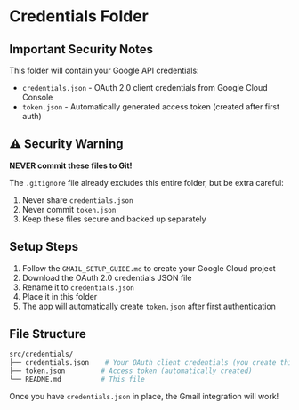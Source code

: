 # Credentials Folder

## Important Security Notes

This folder will contain your Google API credentials:

- `credentials.json` - OAuth 2.0 client credentials from Google Cloud Console
- `token.json` - Automatically generated access token (created after first auth)

## ⚠️ Security Warning

**NEVER commit these files to Git!**

The `.gitignore` file already excludes this entire folder, but be extra careful:

1. Never share `credentials.json`
2. Never commit `token.json`
3. Keep these files secure and backed up separately

## Setup Steps

1. Follow the `GMAIL_SETUP_GUIDE.md` to create your Google Cloud project
2. Download the OAuth 2.0 credentials JSON file
3. Rename it to `credentials.json`
4. Place it in this folder
5. The app will automatically create `token.json` after first authentication

## File Structure

```bash
src/credentials/
├── credentials.json    # Your OAuth client credentials (you create this)
├── token.json         # Access token (automatically created)
└── README.md          # This file
```

Once you have `credentials.json` in place, the Gmail integration will work!
